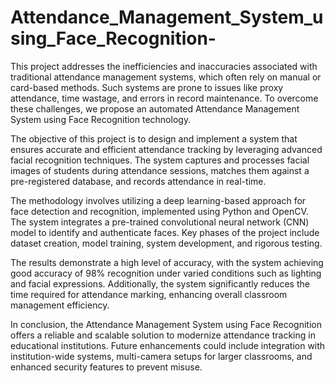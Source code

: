 # Attendance_Management_System_using_Face_Recognition-
<p>This project addresses the inefficiencies and inaccuracies associated with traditional attendance management systems, which often rely on manual or card-based methods. Such systems are prone to issues like proxy attendance, time wastage, and errors in record maintenance. To overcome these challenges, we propose an automated Attendance Management System using Face Recognition technology.</p>
<p>The objective of this project is to design and implement a system that ensures accurate and efficient attendance tracking by leveraging advanced facial recognition techniques. The system captures and processes facial images of students during attendance sessions, matches them against a pre-registered database, and records attendance in real-time.</p>
<p>The methodology involves utilizing a deep learning-based approach for face detection and recognition, implemented using Python and OpenCV. The system integrates a pre-trained convolutional neural network (CNN) model to identify and authenticate faces. Key phases of the project include dataset creation, model training, system development, and rigorous testing.</p>
<p>The results demonstrate a high level of accuracy, with the system achieving good accuracy of 98% recognition under varied conditions such as lighting and facial expressions. Additionally, the system significantly reduces the time required for attendance marking, enhancing overall classroom management efficiency.</p>
<p>In conclusion, the Attendance Management System using Face Recognition offers a reliable and scalable solution to modernize attendance tracking in educational institutions. Future enhancements could include integration with institution-wide systems, multi-camera setups for larger classrooms, and enhanced security features to prevent misuse.</pre>
</p>
